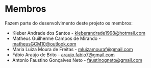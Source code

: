# Membros

Fazem parte do desenvolvimento deste projeto os membros:

* Kleber Andrade dos Santos - <kleberandrade1998@hotmail.com>
* Matheus Guilherme Campos de Mirando - <matheusGCM10@outlook.com>
* Maria Luiza Moura de Freitas - <mluizamouraf@gmail.com>
* Fábio Araújo de Brito - <araujo.fabio7@gmail.com>
* Antonio Faustino Gonçalves Neto - <faustinogneto@gmail.com>
